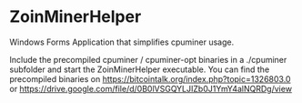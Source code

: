 # ZoinMinerHelper
Windows Forms Application that simplifies cpuminer usage.

Include the precompiled cpuminer / cpuminer-opt binaries in a ./cpuminer subfolder and start the ZoinMinerHelper executable.
You can find the precompiled binaries on 
https://bitcointalk.org/index.php?topic=1326803.0 
or 
https://drive.google.com/file/d/0B0lVSGQYLJIZb0J1YmY4alNQRDg/view
